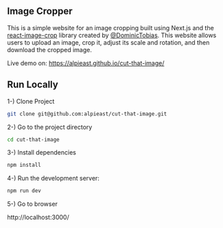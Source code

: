 ## Image Cropper
This is a simple website for an image cropping built using Next.js and the [react-image-crop](https://github.com/DominicTobias/react-image-crop)  library created by [@DominicTobias](https://www.github.com/DominicTobias). This website allows users to upload an image, crop it, adjust its scale and rotation, and then download the cropped image.

Live demo on: https://alpieast.github.io/cut-that-image/

## Run Locally


1-) Clone Project

```bash
git clone git@github.com:alpieast/cut-that-image.git
```

2-) Go to the project directory

```bash
cd cut-that-image
```

3-) Install dependencies

```bash
npm install
```

4-) Run the development server:

```bash
npm run dev

```

5-) Go to browser

http://localhost:3000/


